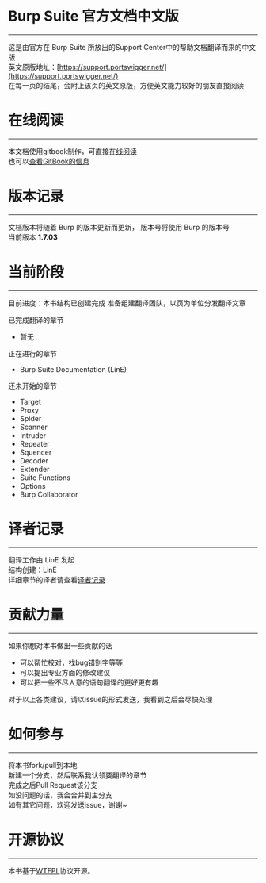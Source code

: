 # Burp Suite 官方文档中文版
-------------------------
这是由官方在 Burp Suite 所放出的Support Center中的帮助文档翻译而来的中文版  
英文原版地址：[https://support.portswigger.net/](https://support.portswigger.net/)  
在每一页的结尾，会附上该页的英文原版，方便英文能力较好的朋友直接阅读
# 在线阅读
---------
本文档使用gitbook制作，可直接[在线阅读](https://yw9381.gitbooks.io/burp_suite_doc_zh_cn/content/)   
也可以[查看GitBook的信息](https://yw9381.gitbooks.io/burp_suite_doc_zh_cn/)
# 版本记录
---------
文档版本将随着 Burp 的版本更新而更新， 版本号将使用 Burp 的版本号  
当前版本 **1.7.03** 
# 当前阶段
---------
目前进度：本书结构已创建完成
准备组建翻译团队，以页为单位分发翻译文章  

已完成翻译的章节

- 暂无

正在进行的章节

- Burp Suite Documentation (LinE)

还未开始的章节
- Target
- Proxy
- Spider
- Scanner
- Intruder
- Repeater
- Squencer
- Decoder
- Extender
- Suite Functions
- Options
- Burp Collaborator

# 译者记录
---------
翻译工作由 LinE 发起  
结构创建：LinE  
详细章节的译者请查看[译者记录](/Translate_Info.md)

# 贡献力量
---------
如果你想对本书做出一些贡献的话

- 可以帮忙校对，找bug错别字等等
- 可以提出专业方面的修改建议
- 可以把一些不尽人意的语句翻译的更好更有趣

对于以上各类建议，请以issue的形式发送，我看到之后会尽快处理

# 如何参与
---------
将本书fork/pull到本地  
新建一个分支，然后联系我认领要翻译的章节  
完成之后Pull Request该分支  
如没问题的话，我会合并到主分支  
如有其它问题，欢迎发送issue，谢谢~
# 开源协议
---------
本书基于[WTFPL](https://en.wikipedia.org/wiki/WTFPL)协议开源。
